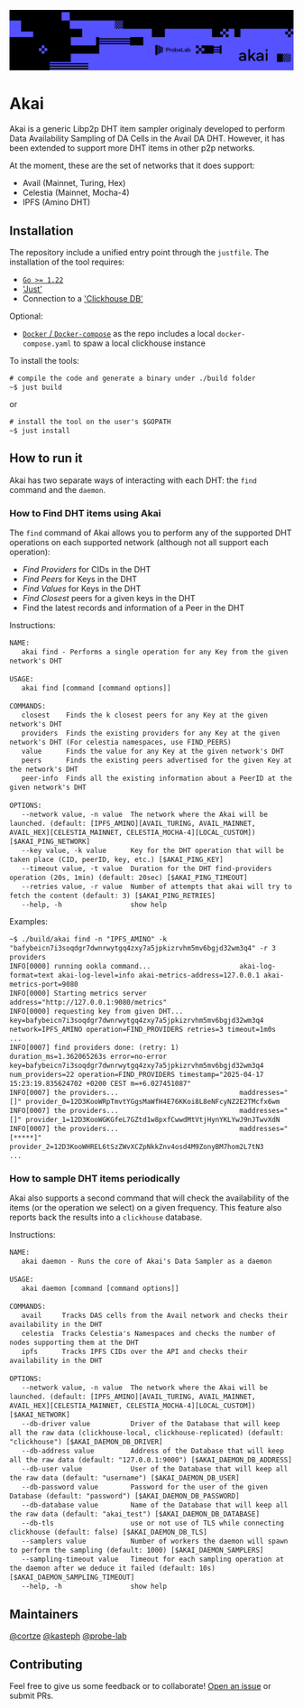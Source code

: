 ![Akai ProbeLab Logo](./docs/banner-akai.svg)

# Akai
Akai is a generic Libp2p DHT item sampler originaly developed to perform Data Availability Sampling of DA Cells in the Avail DA DHT. However, it has been extended to support more DHT items in other p2p networks.

At the moment, these are the set of networks that it does support:
- Avail (Mainnet, Turing, Hex)
- Celestia (Mainnet, Mocha-4)
- IPFS (Amino DHT)

## Installation
The repository include a unified entry point through the `justfile`. The installation of the tool requires:
- [`Go >= 1.22`](https://go.dev/doc/install)
- ['Just'](https://github.com/casey/just)
- Connection to a ['Clickhouse DB'](https://clickhouse.com/)

Optional:
- [`Docker` / `Docker-compose`]() as the repo includes a local `docker-compose.yaml` to spaw a local clickhouse instance

To install the tools:
```
# compile the code and generate a binary under ./build folder
~$ just build
```
or
```
# install the tool on the user's $GOPATH
~$ just install
```

## How to run it
Akai has two separate ways of interacting with each DHT: the `find` command and the `daemon`.

### How to Find DHT items using Akai
The `find` command of Akai allows you to perform any of the supported DHT operations on each supported network (although not all support each operation):
- *Find Providers* for CIDs in the DHT
- *Find Peers* for Keys in the DHT
- *Find Values* for Keys in the DHT
- *Find Closest* peers for a given keys in the DHT
- Find the latest records and information of a Peer in the DHT

Instructions:
```
NAME:
   akai find - Performs a single operation for any Key from the given network's DHT

USAGE:
   akai find [command [command options]]

COMMANDS:
   closest    Finds the k closest peers for any Key at the given network's DHT
   providers  Finds the existing providers for any Key at the given network's DHT (For celestia namespaces, use FIND_PEERS)
   value      Finds the value for any Key at the given network's DHT
   peers      Finds the existing peers advertised for the given Key at the network's DHT
   peer-info  Finds all the existing information about a PeerID at the given network's DHT

OPTIONS:
   --network value, -n value  The network where the Akai will be launched. (default: [IPFS_AMINO][AVAIL_TURING, AVAIL_MAINNET, AVAIL_HEX][CELESTIA_MAINNET, CELESTIA_MOCHA-4][LOCAL_CUSTOM]) [$AKAI_PING_NETWORK]
   --key value, -k value      Key for the DHT operation that will be taken place (CID, peerID, key, etc.) [$AKAI_PING_KEY]
   --timeout value, -t value  Duration for the DHT find-providers operation (20s, 1min) (default: 20sec) [$AKAI_PING_TIMEOUT]
   --retries value, -r value  Number of attempts that akai will try to fetch the content (default: 3) [$AKAI_PING_RETRIES]
   --help, -h                 show help
```

Examples:
```
~$ ./build/akai find -n "IPFS_AMINO" -k "bafybeicn7i3soqdgr7dwnrwytgq4zxy7a5jpkizrvhm5mv6bgjd32wm3q4" -r 3 providers
INFO[0000] running ookla command...                      akai-log-format=text akai-log-level=info akai-metrics-address=127.0.0.1 akai-metrics-port=9080
INFO[0000] Starting metrics server                       address="http://127.0.0.1:9080/metrics"
INFO[0000] requesting key from given DHT...              key=bafybeicn7i3soqdgr7dwnrwytgq4zxy7a5jpkizrvhm5mv6bgjd32wm3q4 network=IPFS_AMINO operation=FIND_PROVIDERS retries=3 timeout=1m0s
...
INFO[0007] find providers done: (retry: 1)               duration_ms=1.362065263s error=no-error key=bafybeicn7i3soqdgr7dwnrwytgq4zxy7a5jpkizrvhm5mv6bgjd32wm3q4 num_providers=22 operation=FIND_PROVIDERS timestamp="2025-04-17 15:23:19.835624702 +0200 CEST m=+6.027451087"
INFO[0007] the providers...                              maddresses="[]" provider_0=12D3KooWRpTmvtYGgsMaWfH4E76KKoi8L8eNFcyNZ2E2TMcfx6wm
INFO[0007] the providers...                              maddresses="[]" provider_1=12D3KooWGKGfeL7GZtd1w8pxfCwwdMtVtjHynYKLYwJ9nJTwvXdN
INFO[0007] the providers...                              maddresses="[*****]" provider_2=12D3KooWHREL6tSzZWvXCZpNkkZnv4osd4M9ZonyBM7hom2L7tN3
...
```

### How to sample DHT items periodically
Akai also supports a second command that will check the availability of the items (or the operation we select) on a given frequency. This feature also reports back the results into a `clickhouse` database.

Instructions:
```
NAME:
   akai daemon - Runs the core of Akai's Data Sampler as a daemon

USAGE:
   akai daemon [command [command options]]

COMMANDS:
   avail     Tracks DAS cells from the Avail network and checks their availability in the DHT
   celestia  Tracks Celestia's Namespaces and checks the number of nodes supporting them at the DHT
   ipfs      Tracks IPFS CIDs over the API and checks their availability in the DHT

OPTIONS:
   --network value, -n value  The network where the Akai will be launched. (default: [IPFS_AMINO][AVAIL_TURING, AVAIL_MAINNET, AVAIL_HEX][CELESTIA_MAINNET, CELESTIA_MOCHA-4][LOCAL_CUSTOM]) [$AKAI_NETWORK]
   --db-driver value          Driver of the Database that will keep all the raw data (clickhouse-local, clickhouse-replicated) (default: "clickhouse") [$AKAI_DAEMON_DB_DRIVER]
   --db-address value         Address of the Database that will keep all the raw data (default: "127.0.0.1:9000") [$AKAI_DAEMON_DB_ADDRESS]
   --db-user value            User of the Database that will keep all the raw data (default: "username") [$AKAI_DAEMON_DB_USER]
   --db-password value        Password for the user of the given Database (default: "password") [$AKAI_DAEMON_DB_PASSWORD]
   --db-database value        Name of the Database that will keep all the raw data (default: "akai_test") [$AKAI_DAEMON_DB_DATABASE]
   --db-tls                   use or not use of TLS while connecting clickhouse (default: false) [$AKAI_DAEMON_DB_TLS]
   --samplers value           Number of workers the daemon will spawn to perform the sampling (default: 1000) [$AKAI_DAEMON_SAMPLERS]
   --sampling-timeout value   Timeout for each sampling operation at the daemon after we deduce it failed (default: 10s) [$AKAI_DAEMON_SAMPLING_TIMEOUT]
   --help, -h                 show help
```

## Maintainers

[@cortze](https://github.com/cortze)
[@kasteph](https://github.com/kasteph)
[@probe-lab](https://github.com/probe-lab)

## Contributing

Feel free to give us some feedback or to collaborate! [Open an issue](https://github.com/probe-lab/akai/issues/new) or submit PRs.
